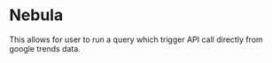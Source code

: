# Nebula
This allows for user to run a query which trigger API call directly from google trends data.
